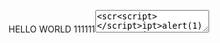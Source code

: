 HELLO WORLD
</textarea>111<script>alert(1)</script>111<textarea>
<scr<script></script>ipt>alert(1)</scr<script></script>ipt>

[[test|http://www.baidu.com]]
